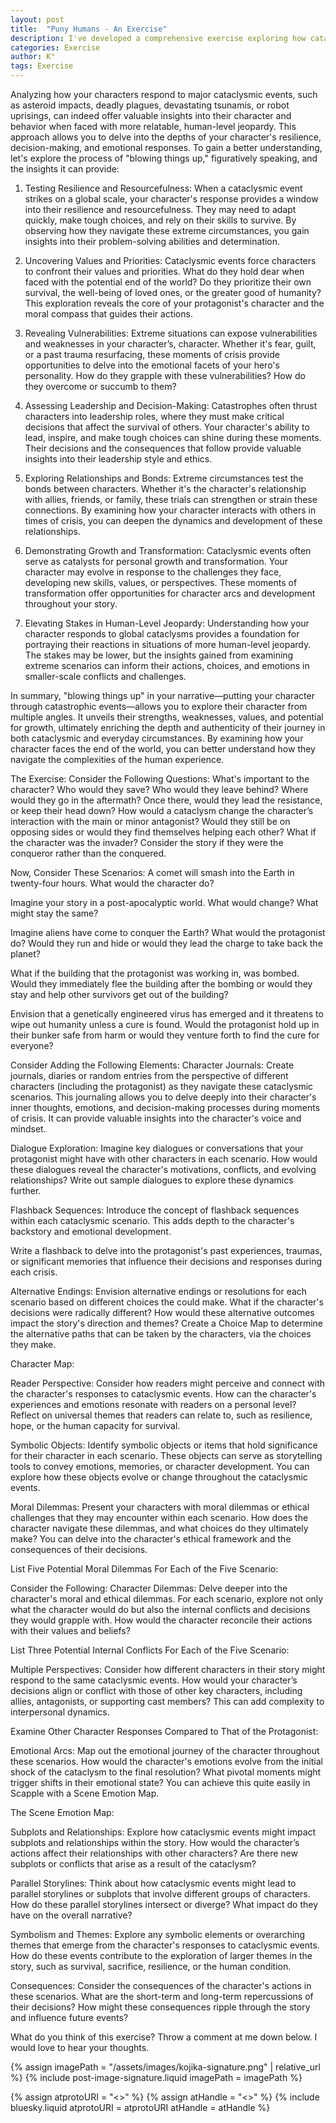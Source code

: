 ```yaml
---
layout: post
title:  "Puny Humans - An Exercise"
description: I've developed a comprehensive exercise exploring how cataclysmic events can reveal deeper character truths, even for stories dealing with smaller-scale conflicts. Through examining characters' responses to scenarios like asteroid impacts, plagues, or alien invasions, we can uncover vital insights about their values, relationships, and decision-making processes. I provide specific prompts about survival choices, moral dilemmas, and emotional arcs, along with tools like character journals and scene emotion maps to help writers dig deeper into their characters' core nature. By understanding how characters react when everything falls apart, we can better portray their responses to any level of conflict.
categories: Exercise
author: K°
tags: Exercise
---
```


Analyzing how your characters respond to major cataclysmic events, such as asteroid impacts, deadly plagues, devastating tsunamis, or robot uprisings, can indeed offer valuable insights into their character and behavior when faced with more relatable, human-level jeopardy. This approach allows you to delve into the depths of your character's resilience, decision-making, and emotional responses. To gain a better understanding, let's explore the process of "blowing things up," figuratively speaking, and the insights it can provide:

1. Testing Resilience and Resourcefulness:
   When a cataclysmic event strikes on a global scale, your character's response provides a window into their resilience and resourcefulness. They may need to adapt quickly, make tough choices, and rely on their skills to survive. By observing how they navigate these extreme circumstances, you gain insights into their problem-solving abilities and determination.

2. Uncovering Values and Priorities:
   Cataclysmic events force characters to confront their values and priorities. What do they hold dear when faced with the potential end of the world? Do they prioritize their own survival, the well-being of loved ones, or the greater good of humanity? This exploration reveals the core of your protagonist's character and the moral compass that guides their actions.

3. Revealing Vulnerabilities:
   Extreme situations can expose vulnerabilities and weaknesses in your character’s, character. Whether it's fear, guilt, or a past trauma resurfacing, these moments of crisis provide opportunities to delve into the emotional facets of your hero's personality. How do they grapple with these vulnerabilities? How do they overcome or succumb to them?

4. Assessing Leadership and Decision-Making:
   Catastrophes often thrust characters into leadership roles, where they must make critical decisions that affect the survival of others. Your character's ability to lead, inspire, and make tough choices can shine during these moments. Their decisions and the consequences that follow provide valuable insights into their leadership style and ethics.

5. Exploring Relationships and Bonds:
   Extreme circumstances test the bonds between characters. Whether it's the character's relationship with allies, friends, or family, these trials can strengthen or strain these connections. By examining how your character interacts with others in times of crisis, you can deepen the dynamics and development of these relationships.

6. Demonstrating Growth and Transformation:
   Cataclysmic events often serve as catalysts for personal growth and transformation. Your character may evolve in response to the challenges they face, developing new skills, values, or perspectives. These moments of transformation offer opportunities for character arcs and development throughout your story.

7. Elevating Stakes in Human-Level Jeopardy:
   Understanding how your character responds to global cataclysms provides a foundation for portraying their reactions in situations of more human-level jeopardy. The stakes may be lower, but the insights gained from examining extreme scenarios can inform their actions, choices, and emotions in smaller-scale conflicts and challenges.

In summary, "blowing things up" in your narrative—putting your character through catastrophic events—allows you to explore their character from multiple angles. It unveils their strengths, weaknesses, values, and potential for growth, ultimately enriching the depth and authenticity of their journey in both cataclysmic and everyday circumstances. By examining how your character faces the end of the world, you can better understand how they navigate the complexities of the human experience.

The Exercise:
Consider the Following Questions:
What's important to the character?
Who would they save?
Who would they leave behind?
Where would they go in the aftermath?
Once there, would they lead the resistance, or keep their head down?
How would a cataclysm change the character’s interaction with the main or minor antagonist?
Would they still be on opposing sides or would they find themselves helping each other?
What if the character was the invader? Consider the story if they were the conqueror rather than the conquered.

Now, Consider These Scenarios:
A comet will smash into the Earth in twenty-four hours. What would the character do?

Imagine your story in a post-apocalyptic world. What would change? What might stay the same?

Imagine aliens have come to conquer the Earth? What would the protagonist do? Would they run and hide or would they lead the charge to take back the planet?

What if the building that the protagonist was working in, was bombed. Would they immediately flee the building after the bombing or would they stay and help other survivors get out of the building?

Envision that a genetically engineered virus has emerged and it threatens to wipe out humanity unless a cure is found. Would the protagonist hold up in their bunker safe from harm or would they venture forth to find the cure for everyone?

Consider Adding the Following Elements:
Character Journals: Create journals, diaries or random entries from the perspective of different characters (including the protagonist) as they navigate these cataclysmic scenarios. This journaling  allows you to delve deeply into their character's inner thoughts, emotions, and decision-making processes during moments of crisis. It can provide valuable insights into the character's voice and mindset.

Dialogue Exploration: Imagine key dialogues or conversations that your protagonist might have with other characters in each scenario. How would these dialogues reveal the character's motivations, conflicts, and evolving relationships? Write out sample dialogues to explore these dynamics further.

Flashback Sequences: Introduce the concept of flashback sequences within each cataclysmic scenario. This adds depth to the character's backstory and emotional development.

Write a flashback to delve into the protagonist's past experiences, traumas, or significant memories that influence their decisions and responses during each crisis.

Alternative Endings: Envision alternative endings or resolutions for each scenario based on different choices the could make. What if the character's decisions were radically different? How would these alternative outcomes impact the story's direction and themes? Create a Choice Map to determine the alternative paths that can be taken by the characters, via the choices they make.

Character Map:

Reader Perspective: Consider how readers might perceive and connect with the character's responses to cataclysmic events. How can the character's experiences and emotions resonate with readers on a personal level? Reflect on universal themes that readers can relate to, such as resilience, hope, or the human capacity for survival.

Symbolic Objects: Identify symbolic objects or items that hold significance for their character in each scenario. These objects can serve as storytelling tools to convey emotions, memories, or character development. You can explore how these objects evolve or change throughout the cataclysmic events.

Moral Dilemmas: Present your characters with moral dilemmas or ethical challenges that they may encounter within each scenario. How does the character navigate these dilemmas, and what choices do they ultimately make? You can delve into the character's ethical framework and the consequences of their decisions.

List Five Potential Moral Dilemmas For Each of the Five Scenario:

Consider the Following:
Character Dilemmas: Delve deeper into the character's moral and ethical dilemmas. For each scenario, explore not only what the character would do but also the internal conflicts and decisions they would grapple with. How would the character reconcile their actions with their values and beliefs?

List Three Potential Internal Conflicts For Each of the Five Scenario:

Multiple Perspectives: Consider how different characters in their story might respond to the same cataclysmic events. How would your character’s decisions align or conflict with those of other key characters, including allies, antagonists, or supporting cast members? This can add complexity to interpersonal dynamics.

Examine Other Character Responses Compared to That of the Protagonist:

Emotional Arcs: Map out the emotional journey of the character throughout these scenarios. How would the character's emotions evolve from the initial shock of the cataclysm to the final resolution? What pivotal moments might trigger shifts in their emotional state? You can achieve this quite easily in Scapple with a Scene Emotion Map.

The Scene Emotion Map:

Subplots and Relationships: Explore how cataclysmic events might impact subplots and relationships within the story. How would the character’s actions affect their relationships with other characters? Are there new subplots or conflicts that arise as a result of the cataclysm?

Parallel Storylines: Think about how cataclysmic events might lead to parallel storylines or subplots that involve different groups of characters. How do these parallel storylines intersect or diverge? What impact do they have on the overall narrative?

Symbolism and Themes: Explore any symbolic elements or overarching themes that emerge from the character's responses to cataclysmic events. How do these events contribute to the exploration of larger themes in the story, such as survival, sacrifice, resilience, or the human condition.

Consequences: Consider the consequences of the character's actions in these scenarios. What are the short-term and long-term repercussions of their decisions? How might these consequences ripple through the story and influence future events?

What do you think of this exercise? Throw a comment at me down below. I would love to hear your thoughts.

<!-- signature -->
{% assign imagePath = "/assets/images/kojika-signature.png" | relative_url %}
{% include post-image-signature.liquid imagePath = imagePath %}

<!-- comments -->
{% assign atprotoURI = "<<atprotoURI>>" %}
{% assign atHandle = "<<atHandle>>" %}
{% include bluesky.liquid atprotoURI = atprotoURI atHandle = atHandle %}